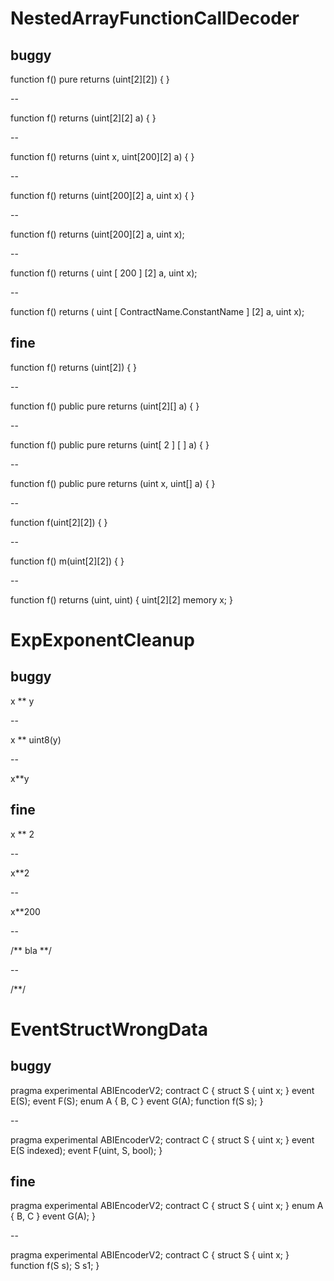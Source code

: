 # NestedArrayFunctionCallDecoder

## buggy

function f() pure returns (uint[2][2]) { }

--

function f() returns (uint[2][2] a) { }

--

function f() returns (uint x, uint[200][2] a) { }

--

function f() returns (uint[200][2] a, uint x) { }

--

function f() returns (uint[200][2] a, uint x);

--

function f() returns (
    uint
    [
    200
    ]
    [2]
    a, uint x);

--

function f() returns (
    uint
    [
    ContractName.ConstantName
    ]
    [2]
    a, uint x);

## fine

function f() returns (uint[2]) { }

--

function f() public pure returns (uint[2][] a) { }

--

function f() public pure returns (uint[ 2 ] [ ]  a) { }

--

function f() public pure  returns (uint x, uint[] a) { }

--

function f(uint[2][2]) { }

--

function f() m(uint[2][2]) { }

--

function f() returns (uint, uint) { uint[2][2] memory x; }

# ExpExponentCleanup

## buggy

x ** y

--

x ** uint8(y)

--

x**y

## fine

x ** 2

--

x**2

--

x**200

--

/** bla **/

--

/**/

# EventStructWrongData

## buggy

pragma experimental ABIEncoderV2;
contract C
{
	struct S { uint x; }
	event E(S);
	event F(S);
	enum A { B, C }
	event G(A);
	function f(S s);
}

--

pragma experimental ABIEncoderV2;
contract C
{
	struct S { uint x; }
	event E(S indexed);
	event F(uint, S, bool);
}

## fine

pragma experimental ABIEncoderV2;
contract C
{
	struct S { uint x; }
	enum A { B, C }
	event G(A);
}

--

pragma experimental ABIEncoderV2;
contract C
{
	struct S { uint x; }
	function f(S s);
	S s1;
}
